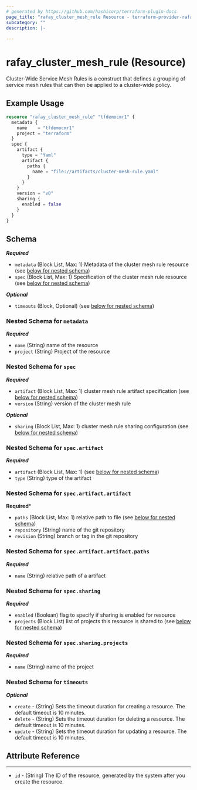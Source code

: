```yaml
---
# generated by https://github.com/hashicorp/terraform-plugin-docs
page_title: "rafay_cluster_mesh_rule Resource - terraform-provider-rafay"
subcategory: ""
description: |-
  
---
```


# rafay_cluster_mesh_rule (Resource)
Cluster-Wide Service Mesh Rules is a construct that defines a grouping of service mesh rules that can then be applied to a cluster-wide policy.


## Example Usage

```terraform
resource "rafay_cluster_mesh_rule" "tfdemocmr1" {
  metadata {
    name    = "tfdemocmr1"
    project = "terraform"
  }
  spec { 
    artifact { 
      type = "Yaml"
      artifact {
        paths { 
          name = "file://artifacts/cluster-mesh-rule.yaml" 
        } 
      } 
    }
    version = "v0"
    sharing {
      enabled = false
    }
  }
}
```

<!-- schema generated by tfplugindocs -->
## Schema

***Required***

- `metadata` (Block List, Max: 1) Metadata of the cluster mesh rule resource (see [below for nested schema](#nestedblock--metadata))
- `spec` (Block List, Max: 1) Specification of the cluster mesh rule resource (see [below for nested schema](#nestedblock--spec))
  
***Optional***

- `timeouts` (Block, Optional) (see [below for nested schema](#nestedblock--timeouts))

<a id="nestedblock--metadata"></a>
### Nested Schema for `metadata`

***Required***

- `name` (String) name of the resource
- `project` (String) Project of the resource


<a id="nestedblock--spec"></a>
### Nested Schema for `spec`

***Required***

- `artifact` (Block List, Max: 1) cluster mesh rule artifact specification (see [below for nested schema](#nestedblock--spec--artifact))
- `version` (String) version of the cluster mesh rule

***Optional***	

- `sharing` (Block List, Max: 1) cluster mesh rule sharing configuration (see [below for nested schema](#nestedblock--spec--sharing))

<a id="nestedblock--spec--artifact"></a>
### Nested Schema for `spec.artifact`

***Required***

- `artifact` (Block List, Max: 1) (see [below for nested schema](#nestedblock--spec--artifact--artifact))
- `type` (String) type of the artifact
  
<a id="nestedblock--spec--artifact--artifact"></a>
### Nested Schema for `spec.artifact.artifact`

**Required***

- `paths` (Block List, Max: 1) relative path to file (see [below for nested schema](#nestedblock--spec--artifact--artifact--paths))
- `repository` (String) name of the git repository
- `revision` (String) branch or tag in the git repository


<a id="nestedblock--spec--artifact--artifact--paths"></a>
### Nested Schema for `spec.artifact.artifact.paths`

***Required***

- `name` (String) relative path of a artifact


<a id="nestedblock--spec--sharing"></a>
### Nested Schema for `spec.sharing`

***Required***

- `enabled` (Boolean) flag to specify if sharing is enabled for resource
- `projects` (Block List) list of projects this resource is shared to (see [below for nested schema](#nestedblock--spec--sharing--projects))

<a id="nestedblock--spec--sharing--projects"></a>
### Nested Schema for `spec.sharing.projects`

***Required***

- `name` (String) name of the project

<a id="nestedblock--timeouts"></a>
### Nested Schema for `timeouts`

***Optional***
- `create` - (String) Sets the timeout duration for creating a resource. The default timeout is 10 minutes. 
- `delete` - (String) Sets the timeout duration for deleting a resource. The default timeout is 10 minutes. 
- `update` - (String) Sets the timeout duration for updating a resource. The default timeout is 10 minutes. 


## Attribute Reference

---

- `id` - (String) The ID of the resource, generated by the system after you create the resource.
